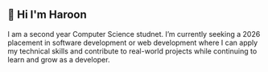 ## 👋 Hi I'm Haroon
I am a second year Computer Science studnet.
I’m currently seeking a 2026 placement in software development or web development where I can apply my technical skills and contribute to real-world projects while continuing to learn and grow as a developer.

<!--
**HaroonYoldash/haroonyoldash** is a ✨ _special_ ✨ repository because its `README.md` (this file) appears on your GitHub profile.

Here are some ideas to get you started:

- 🔭 I’m currently working on ...
- 🌱 I’m currently learning ...
- 👯 I’m looking to collaborate on ...
- 🤔 I’m looking for help with ...
- 💬 Ask me about ...
- 📫 How to reach me: ...
- 😄 Pronouns: ...
- ⚡ Fun fact: ...
-->
